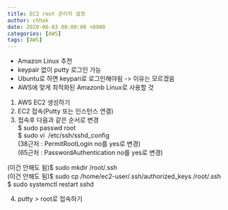 ```yaml
---
title: EC2 root 관리자 설정
author: chhak
date: 2020-06-03 00:00:00 +0900
categories: [AWS]
tags: [AWS]
---
```


- Amazon Linux 추천
- keypair 없이 putty 로그인 가능
- Ubuntu로 하면 keypari로 로그인해야됨 -> 이유는 모르겠음
- AWS에 맞게 최적화된 Amazonb Linux로 사용할 것

1. AWS EC2 생성하기
2. EC2 접속(Putty 또는 인스턴스 연결)
3. 접속후 다음과 같은 순서로 변경  
	$ sudo passwd root  
	$ sudo vi  /etc/ssh/sshd_config  
    (38근처 : PermitRootLogin no를 yes로 변경)  
    (65근처 : PasswordAuthentication no를 yes로 변경)  

	
  (이건 안해도 됨)$ sudo mkdir /root/.ssh  
	(이건 안해도 됨)$ sudo cp /home/ec2-user/.ssh/authorized_keys /root/.ssh  
	$ sudo systemctl restart sshd
	
4. putty > root로 접속하기

